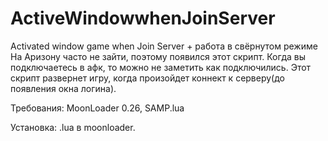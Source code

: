 # ActiveWindowwhenJoinServer
Activated window game when Join Server + работа в свёрнутом режиме На Аризону часто не зайти, поэтому появился этот скрипт. Когда вы подключаетесь в афк, то можно не заметить как подключились. Этот скрипт развернет игру, когда произойдет коннект к серверу(до появления окна логина).

Требования: MoonLoader 0.26, SAMP.lua

Установка: .lua в moonloader.
